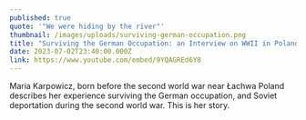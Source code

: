 ```yaml
---
published: true
quote: '"We were hiding by the river"'
thumbnail: /images/uploads/surviving-german-occupation.png
title: "Surviving the German Occupation: an Interview on WWII in Poland"
date: 2023-07-02T23:40:00.000Z
link: https://www.youtube.com/embed/9YQAGREd6Y8
---
```

Maria Karpowicz, born before the second world war near Łachwa Poland describes her experience surviving the German occupation, and Soviet deportation during the second world war. This is her story.
